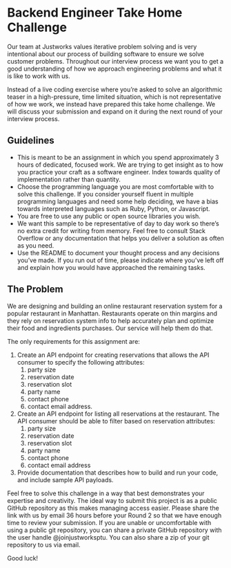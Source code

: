 # Backend Engineer Take Home Challenge

Our team at Justworks values iterative problem solving and is very intentional about our process of building software to ensure we solve customer problems. Throughout our interview process we want you to get a good understanding of how we approach engineering problems and what it is like to work with us.

Instead of a live coding exercise where you’re asked to solve an algorithmic teaser in a high-pressure, time limited situation, which is not representative of how we work, we instead have prepared this take home challenge. We will discuss your submission and expand on it during the next round of your interview process.

## Guidelines

- This is meant to be an assignment in which you spend approximately 3 hours of dedicated, focused work. We are trying to get insight as to how you practice your craft as a software engineer. Index towards quality of implementation rather than quantity.
- Choose the programming language you are most comfortable with to solve this challenge. If you consider yourself fluent in multiple programming languages and need some help deciding, we have a bias towards interpreted languages such as Ruby, Python, or Javascript.
- You are free to use any public or open source libraries you wish.
- We want this sample to be representative of day to day work so there’s no extra credit for writing from memory. Feel free to consult Stack Overflow or any documentation that helps you deliver a solution as often as you need.
- Use the README to document your thought process and any decisions you’ve made. If you run out of time, please indicate where you’ve left off and explain how you would have approached the remaining tasks.

## The Problem

We are designing and building an online restaurant reservation system for a popular restaurant in Manhattan. Restaurants operate on thin margins and they rely on reservation system info to help accurately plan and optimize their food and ingredients purchases. Our service will help them do that.

The only requirements for this assignment are:


1. Create an API endpoint for creating reservations that allows the API consumer to specify the following attributes:
    1. party size
    1. reservation date
    1. reservation slot
    1. party name
    1. contact phone
    1. contact email address.
2. Create an API endpoint for listing all reservations at the restaurant. The API consumer should be able to filter based on reservation attributes:
    1. party size
    1. reservation date
    1. reservation slot
    1. party name
    1. contact phone
    1. contact email address
3. Provide documentation that describes how to build and run your code, and include sample API payloads.

Feel free to solve this challenge in a way that best demonstrates your expertise and creativity. The ideal way to submit this project is as a public GitHub repository as this makes managing access easier. Please share the link with us by email 36 hours before your Round 2 so that we have enough time to review your submission. If you are unable or uncomfortable with using a public git repository, you can share a private GitHub repository with the user handle @joinjustworksptu. You can also share a zip of your git repository to us via email.

Good luck!
